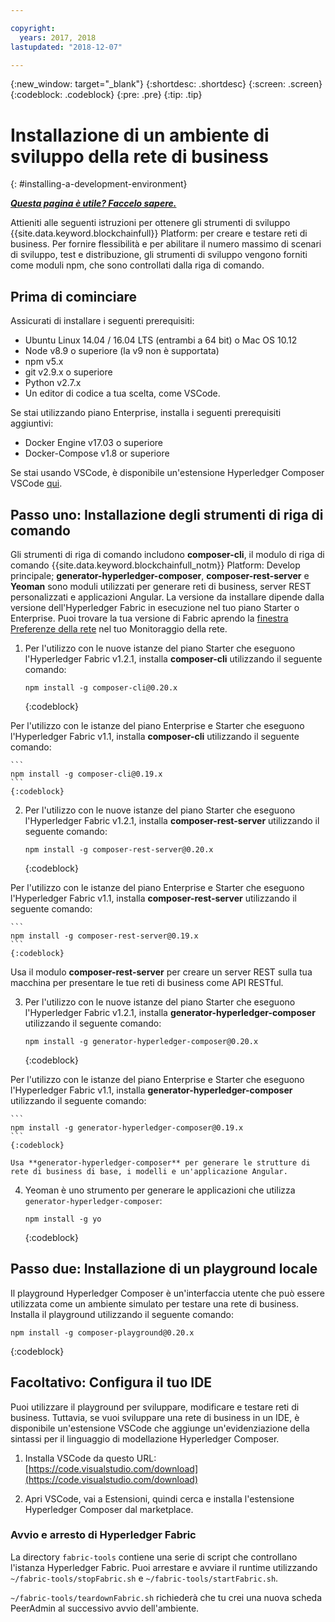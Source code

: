 ```yaml
---

copyright:
  years: 2017, 2018
lastupdated: "2018-12-07"

---
```


{:new_window: target="_blank"}
{:shortdesc: .shortdesc}
{:screen: .screen}
{:codeblock: .codeblock}
{:pre: .pre}
{:tip: .tip}

# Installazione di un ambiente di sviluppo della rete di business
{: #installing-a-development-environment}


***[Questa pagina è utile? Faccelo sapere.](https://www.surveygizmo.com/s3/4501493/IBM-Blockchain-Documentation)***


Attieniti alle seguenti istruzioni per ottenere gli strumenti di sviluppo {{site.data.keyword.blockchainfull}} Platform: per creare e testare reti di business. Per fornire flessibilità e per abilitare il numero massimo di scenari di sviluppo, test e distribuzione, gli strumenti di sviluppo vengono forniti come moduli npm, che sono controllati dalla riga di comando.

## Prima di cominciare

Assicurati di installare i seguenti prerequisiti:

- Ubuntu Linux 14.04 / 16.04 LTS (entrambi a 64 bit) o Mac OS 10.12
- Node v8.9 o superiore (la v9 non è supportata)
- npm v5.x
- git v2.9.x o superiore
- Python v2.7.x
- Un editor di codice a tua scelta, come VSCode.

Se stai utilizzando piano Enterprise, installa i seguenti prerequisiti aggiuntivi:

- Docker Engine v17.03 o superiore
- Docker-Compose v1.8 or superiore

Se stai usando VSCode, è disponibile un'estensione Hyperledger Composer VSCode [qui](https://marketplace.visualstudio.com/items?itemName=HyperledgerComposer.composer-support-client).

## Passo uno: Installazione degli strumenti di riga di comando

Gli strumenti di riga di comando includono **composer-cli**, il modulo di riga di comando {{site.data.keyword.blockchainfull_notm}} Platform: Develop principale; **generator-hyperledger-composer**, **composer-rest-server** e **Yeoman** sono moduli utilizzati per generare reti di business, server REST personalizzati e applicazioni Angular. La versione da installare dipende dalla versione dell'Hyperledger Fabric in esecuzione nel tuo piano Starter o Enterprise. Puoi trovare la tua versione di Fabric aprendo la [finestra Preferenze della rete](/docs/services/blockchain/v10_dashboard.html#network-preferences) nel tuo Monitoraggio della rete.

1. Per l'utilizzo con le nuove istanze del piano Starter che eseguono l'Hyperledger Fabric v1.2.1, installa **composer-cli** utilizzando il seguente comando:

    ```
    npm install -g composer-cli@0.20.x
    ```
    {:codeblock}

  Per l'utilizzo con le istanze del piano Enterprise e Starter che eseguono l'Hyperledger Fabric v1.1, installa **composer-cli** utilizzando il seguente comando:

    ```
    npm install -g composer-cli@0.19.x
    ```
    {:codeblock}

2. Per l'utilizzo con le nuove istanze del piano Starter che eseguono l'Hyperledger Fabric v1.2.1, installa **composer-rest-server** utilizzando il seguente comando:

    ```
    npm install -g composer-rest-server@0.20.x
    ```
    {:codeblock}

  Per l'utilizzo con le istanze del piano Enterprise e Starter che eseguono l'Hyperledger Fabric v1.1, installa **composer-rest-server** utilizzando il seguente comando:

    ```
    npm install -g composer-rest-server@0.19.x
    ```
    {:codeblock}

 Usa il modulo **composer-rest-server** per creare un server REST sulla tua macchina per presentare le tue reti di business come API RESTful.

3. Per l'utilizzo con le nuove istanze del piano Starter che eseguono l'Hyperledger Fabric v1.2.1, installa **generator-hyperledger-composer** utilizzando il seguente comando:

    ```
    npm install -g generator-hyperledger-composer@0.20.x
    ```
    {:codeblock}

  Per l'utilizzo con le istanze del piano Enterprise e Starter che eseguono l'Hyperledger Fabric v1.1, installa **generator-hyperledger-composer** utilizzando il seguente comando:

    ```
    npm install -g generator-hyperledger-composer@0.19.x
    ```
    {:codeblock}

    Usa **generator-hyperledger-composer** per generare le strutture di rete di business di base, i modelli e un'applicazione Angular.

4. Yeoman è uno strumento per generare le applicazioni che utilizza `generator-hyperledger-composer`:

    ```
    npm install -g yo
    ```
    {:codeblock}

## Passo due: Installazione di un playground locale

Il playground Hyperledger Composer è un'interfaccia utente che può essere utilizzata come un ambiente simulato per testare una rete di business. Installa il playground utilizzando il seguente comando:

```
npm install -g composer-playground@0.20.x
```
{:codeblock}


## Facoltativo: Configura il tuo IDE

Puoi utilizzare il playground per sviluppare, modificare e testare reti di business. Tuttavia, se vuoi sviluppare una rete di business in un IDE, è disponibile un'estensione VSCode che aggiunge un'evidenziazione della sintassi per il linguaggio di modellazione Hyperledger Composer.

1. Installa VSCode da questo URL: [https://code.visualstudio.com/download](https://code.visualstudio.com/download)

2. Apri VSCode, vai a Estensioni, quindi cerca e installa l'estensione Hyperledger Composer dal marketplace.


### Avvio e arresto di Hyperledger Fabric

La directory `fabric-tools` contiene una serie di script che controllano l'istanza Hyperledger Fabric. Puoi arrestare e avviare il runtime utilizzando `~/fabric-tools/stopFabric.sh` e `~/fabric-tools/startFabric.sh`.

`~/fabric-tools/teardownFabric.sh` richiederà che tu crei una nuova scheda PeerAdmin al successivo avvio dell'ambiente.
